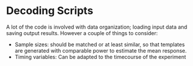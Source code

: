 # Decoding Scripts

A lot of the code is involved with data organization; loading input data and saving output results. However a couple of things to consider:

* Sample sizes: should be matched or at least similar, so that templates are generated with comparable power to estimate the mean response.
* Timing variables: Can be adapted to the timecourse of the experiment 